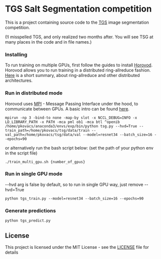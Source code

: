 # TGS Salt Segmentation competition

This is a project containing source code to the [TGS](https://www.kaggle.com/c/tgs-salt-identification-challenge) image segmentation competition.

(!I misspelled TGS, and only realized two months after. You will see TSG at many places in the code and in file names.)

### Installing

To run training on multiple GPUs, first follow the guides to install [Horovod](https://github.com/uber/horovod). Horovod allows you to run training in a distributed ring-allreduce fashion. [Here](https://www.oreilly.com/ideas/distributed-tensorflow) is a short summary, about ring-allreduce and other distributed architectures.

### Run in distributed mode

Horovod uses [MPI](https://www.open-mpi.org/) - Message Passing Interface under the hood, to communicate between GPUs. A basic intro can be found [here](https://github.com/uber/horovod/blob/master/docs/concepts.md).

```
mpirun -np 3 -bind-to none -map-by slot -x NCCL_DEBUG=INFO -x LD_LIBRARY_PATH -x PATH -mca pml ob1 -mca btl ^openib /home/pkovacs/anaconda3/envs/exp/bin/python tsg.py --hvd=True --train_path=/home/pkovacs/tsg/data/train --val_path=/home/pkovacs/tsg/data/val --model=resnet34 --batch_size=16 --epochs=90
```

or alternatively run the bash script below:
(set the path of your python env in the script file)

```
./train_multi_gpu.sh {number_of_gpus}
```

### Run in single GPU mode

--hvd arg is false by default, so to run in single GPU way, just remove --hvd=True 

```
python tgs_train.py --model=resnet34 --batch_size=16 --epochs=90
```


### Generate predictions

```
python tgs_predict.py
```

## License

This project is licensed under the MIT License - see the [LICENSE](LICENSE) file for details


